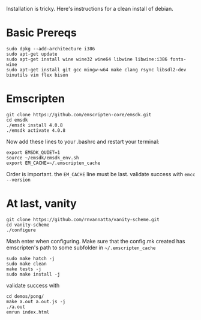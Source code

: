 Installation is tricky. Here's instructions for a clean install of debian.

# Basic Prereqs

```
sudo dpkg --add-architecture i386
sudo apt-get update
sudo apt-get install wine wine32 wine64 libwine libwine:i386 fonts-wine
sudo apt-get install git gcc mingw-w64 make clang rsync libsdl2-dev binutils vim flex bison
```

# Emscripten

```
git clone https://github.com/emscripten-core/emsdk.git
cd emsdk
./emsdk install 4.0.8
./emsdk activate 4.0.8
```

Now add these lines to your .bashrc and restart your terminal:
```
export EMSDK_QUIET=1
source ~/emsdk/emsdk_env.sh
export EM_CACHE=~/.emscripten_cache
```
Order is important. the `EM_CACHE` line must be last. validate success with `emcc --version`

# At last, vanity

```
git clone https://github.com/rnvannatta/vanity-scheme.git
cd vanity-scheme
./configure
```
Mash enter when configuring. Make sure that the config.mk created has emscripten's path to some subfolder in `~/.emscripten_cache`
```
sudo make hatch -j
sudo make clean
make tests -j
sudo make install -j
```

validate success with
```
cd demos/pong/
make a.out a.out.js -j
./a.out
emrun index.html
```
